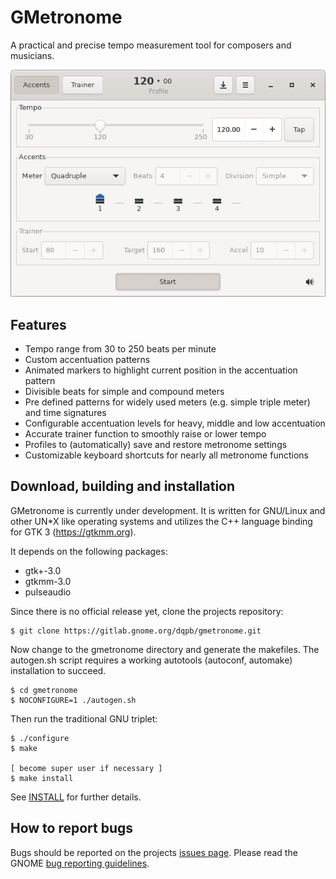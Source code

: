 GMetronome
==========
A practical and precise tempo measurement tool for composers and musicians. 

![Screenshot](data/screenshots/screenshot.png)

Features
--------
* Tempo range from 30 to 250 beats per minute
* Custom accentuation patterns
* Animated markers to highlight current position in the accentuation pattern
* Divisible beats for simple and compound meters
* Pre defined patterns for widely used meters (e.g. simple triple meter) and 
  time signatures
* Configurable accentuation levels for heavy, middle and low accentuation
* Accurate trainer function to smoothly raise or lower tempo
* Profiles to (automatically) save and restore metronome settings
* Customizable keyboard shortcuts for nearly all metronome functions

Download, building and installation
-----------------------------------
GMetronome is currently under development. It is written for GNU/Linux and
other UN*X like operating systems and utilizes the C++ language binding for
GTK 3 (https://gtkmm.org).

It depends on the following packages:

* gtk+-3.0
* gtkmm-3.0
* pulseaudio

Since there is no official release yet, clone the projects repository:

```
$ git clone https://gitlab.gnome.org/dqpb/gmetronome.git
```

Now change to the gmetronome directory and generate the makefiles. 
The autogen.sh script requires a working autotools (autoconf, automake) 
installation to succeed.

```
$ cd gmetronome
$ NOCONFIGURE=1 ./autogen.sh
```

Then run the traditional GNU triplet:

```
$ ./configure
$ make

[ become super user if necessary ]
$ make install
```

See [INSTALL](INSTALL) for further details.

How to report bugs
------------------
Bugs should be reported on the projects [issues page](https://gitlab.gnome.org/dqpb/gmetronome/issues/new).
Please read the GNOME [bug reporting guidelines](https://wiki.gnome.org/Community/GettingInTouch/BugReportingGuidelines).